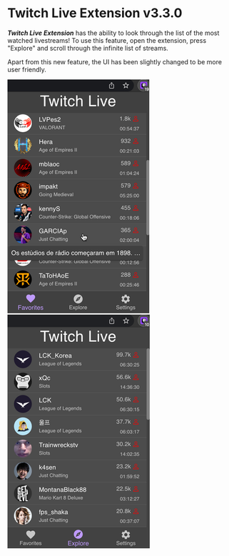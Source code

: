 # Twitch Live Extension v3.3.0

**_Twitch Live Extension_** has the ability to look through the list of the most watched livestreams! To use this feature, open the extension, press "Explore" and scroll through the infinite list of streams.

Apart from this new feature, the UI has been slightly changed to be more user friendly.


![Extension Over](../assets/extension_hover_icon_changelog.png "Extension Over")
![Explore](../assets/explore_changelog.png "Explore")

